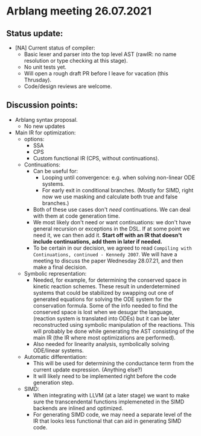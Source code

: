 # Arblang meeting 26.07.2021

## Status update:
- [NA] Current status of compiler:
    - Basic lexer and parser into the top level AST (rawIR: no name resolution or type checking at this stage).
    - No unit tests yet.
    - Will open a rough draft PR before I leave for vacation (this Thrusday).
    - Code/design reviews are welcome.

## Discussion points:
- Arblang syntax proposal.
    - No new updates 
- Main IR for optimization:
    -  options: 
        - SSA
        - CPS 
        - Custom functional IR (CPS, without continuations).
    - Continuations:
        -  Can be useful for: 
            - Looping until convergence: e.g. when solving non-linear ODE systems. 
            - For early exit in conditional branches. (Mostly for SIMD, right now we use masking and calculate both true and false branches.)
        - Both of these use cases don't *need* continuations. We can deal with them at code generation time. 
        - We most likely don't need or want continuations: we don't have general recursion or exceptions in the DSL. If at some point we need it, we can then add it. **Start off with an IR that doesn't include continuations, add them in later if needed.**
        - To be certain in our decision, we agreed to read `Compiling with Continuations, continued - Kennedy 2007`. We will have a meeting to discuss the paper Wednesday 28.07.21, and then make a final decision.
    - Symbolic representation: 
        - Needed, for example, for determining the conserved space in kinetic reaction schemes. These result in underdetermined systems that could be stabilized by swapping out one of generated equations for solving the ODE system for the conservation formula. Some of the info needed to find the conserved space is lost when we desugar the language, (reaction system is translated into ODEs) but it can be later reconstructed using symbolic manipulation of the reactions. This will probably be done while generating the AST consisting of the main IR (the IR where most optimizations are performed).
        - Also needed for linearity analysis, symbolically solving ODE/linear systems. 
    - Automatic differentiation: 
        - This will be used for determining the conductance term from the current update expression. (Anything else?)
        - It will likely need to be implemented right before the code generation step.
    - SIMD: 
        - When integrating with LLVM (at a later stage) we want to make sure the transcendental functions implemeneted in the SIMD backends are inlined and optimized. 
        - For generating SIMD code, we may need a separate level of the IR that looks less functional that can aid in generating SIMD code. 


